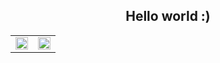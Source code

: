 <h2 align="center">Hello world :) </h2>

<table style="width: 100; border-collapse: collapse; border: none;">
    <tr style="border: none;">
        <td style="border: none;">
            <a href="https://github.com/coder7eeN">
                <img src="https://github-readme-stats.vercel.app/api?username=coder7een&count_private=true&show_icons=true&theme=radical&hide=issues&custom_title=Huy Pham's GitHub stats" width="100%" />
            </a>
        </td>
        <td style="border: none;">
            <a href="https://github.com/coder7eeN">
                <img src="https://github-readme-stats.vercel.app/api/top-langs/?username=coder7een&layout=compact&theme=radical&custom_title=Top Languages" width="100%" />
            </a>
        </td>
    </tr>
</table>


<!-- [![Huy Pham's GitHub stats](https://github-readme-stats.vercel.app/api?username=coder7een&count_private=true&show_icons=true&theme=radical&hide=issues)](https://github.com/coder7eeN) 
[![Top Langs](https://github-readme-stats.vercel.app/api/top-langs/?username=coder7een&layout=compact&theme=radical)](https://github.com/coder7eeN) -->

